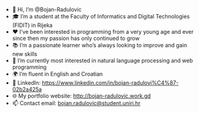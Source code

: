 - 👋 Hi, I’m @Bojan-Radulovic
- 🎓 I’m a student at the Faculty of Informatics and Digital Technologies (FIDIT) in Rijeka
- ❤️ I’ve been interested in programming from a very young age and ever since then my passion has only continued to grow
- 📚 I’m a passionate learner who’s always looking to improve and gain new skills
- 🌱 I’m currently most interested in natural language processing and web programming
- 🌍 I’m fluent in English and Croatian
- 🔗 LinkedIn: https://www.linkedin.com/in/bojan-radulovi%C4%87-02b2a425a
- 🌐 My portfolio website: http://bojan-radulovic.work.gd
- 📫 Contact email: bojan.radulovic@student.uniri.hr

<!---
Bojan-Radulovic/Bojan-Radulovic is a ✨ special ✨ repository because its `README.md` (this file) appears on your GitHub profile.
You can click the Preview link to take a look at your changes.
--->
